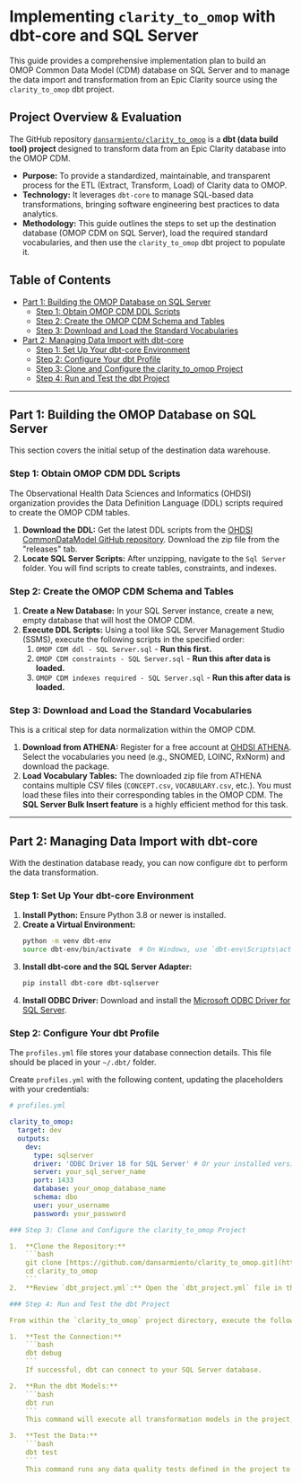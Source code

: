 # Implementing `clarity_to_omop` with dbt-core and SQL Server

This guide provides a comprehensive implementation plan to build an OMOP Common Data Model (CDM) database on SQL Server and to manage the data import and transformation from an Epic Clarity source using the `clarity_to_omop` dbt project.

## Project Overview & Evaluation

The GitHub repository [`dansarmiento/clarity_to_omop`](https://github.com/dansarmiento/clarity_to_omop) is a **dbt (data build tool) project** designed to transform data from an Epic Clarity database into the OMOP CDM.

* **Purpose:** To provide a standardized, maintainable, and transparent process for the ETL (Extract, Transform, Load) of Clarity data to OMOP.
* **Technology:** It leverages `dbt-core` to manage SQL-based data transformations, bringing software engineering best practices to data analytics.
* **Methodology:** This guide outlines the steps to set up the destination database (OMOP CDM on SQL Server), load the required standard vocabularies, and then use the `clarity_to_omop` dbt project to populate it.

## Table of Contents
* [Part 1: Building the OMOP Database on SQL Server](#part-1-building-the-omop-database-on-sql-server-)
  * [Step 1: Obtain OMOP CDM DDL Scripts](#step-1-obtain-omop-cdm-ddl-scripts)
  * [Step 2: Create the OMOP CDM Schema and Tables](#step-2-create-the-omop-cdm-schema-and-tables)
  * [Step 3: Download and Load the Standard Vocabularies](#step-3-download-and-load-the-standard-vocabularies)
* [Part 2: Managing Data Import with dbt-core](#part-2-managing-data-import-with-dbt-core-)
  * [Step 1: Set Up Your dbt-core Environment](#step-1-set-up-your-dbt-core-environment)
  * [Step 2: Configure Your dbt Profile](#step-2-configure-your-dbt-profile)
  * [Step 3: Clone and Configure the clarity_to_omop Project](#step-3-clone-and-configure-the-clarity_to_omop-project)
  * [Step 4: Run and Test the dbt Project](#step-4-run-and-test-the-dbt-project)

---

## Part 1: Building the OMOP Database on SQL Server

This section covers the initial setup of the destination data warehouse.

### Step 1: Obtain OMOP CDM DDL Scripts

The Observational Health Data Sciences and Informatics (OHDSI) organization provides the Data Definition Language (DDL) scripts required to create the OMOP CDM tables.

1.  **Download the DDL:** Get the latest DDL scripts from the [OHDSI CommonDataModel GitHub repository](https://github.com/OHDSI/CommonDataModel). Download the zip file from the "releases" tab.
2.  **Locate SQL Server Scripts:** After unzipping, navigate to the `Sql Server` folder. You will find scripts to create tables, constraints, and indexes.

### Step 2: Create the OMOP CDM Schema and Tables

1.  **Create a New Database:** In your SQL Server instance, create a new, empty database that will host the OMOP CDM.
2.  **Execute DDL Scripts:** Using a tool like SQL Server Management Studio (SSMS), execute the following scripts in the specified order:
    1.  `OMOP CDM ddl - SQL Server.sql` - **Run this first.**
    2.  `OMOP CDM constraints - SQL Server.sql` - **Run this after data is loaded.**
    3.  `OMOP CDM indexes required - SQL Server.sql` - **Run this after data is loaded.**

### Step 3: Download and Load the Standard Vocabularies

This is a critical step for data normalization within the OMOP CDM.

1.  **Download from ATHENA:** Register for a free account at [OHDSI ATHENA](https://athena.ohdsi.org/). Select the vocabularies you need (e.g., SNOMED, LOINC, RxNorm) and download the package.
2.  **Load Vocabulary Tables:** The downloaded zip file from ATHENA contains multiple CSV files (`CONCEPT.csv`, `VOCABULARY.csv`, etc.). You must load these files into their corresponding tables in the OMOP CDM. The **SQL Server Bulk Insert feature** is a highly efficient method for this task.

---

## Part 2: Managing Data Import with dbt-core

With the destination database ready, you can now configure `dbt` to perform the data transformation.

### Step 1: Set Up Your dbt-core Environment

1.  **Install Python:** Ensure Python 3.8 or newer is installed.
2.  **Create a Virtual Environment:**
    ```bash
    python -m venv dbt-env
    source dbt-env/bin/activate  # On Windows, use `dbt-env\Scripts\activate`
    ```
3.  **Install dbt-core and the SQL Server Adapter:**
    ```bash
    pip install dbt-core dbt-sqlserver
    ```
4.  **Install ODBC Driver:** Download and install the [Microsoft ODBC Driver for SQL Server](https://docs.microsoft.com/en-us/sql/connect/odbc/download-odbc-driver-for-sql-server).

### Step 2: Configure Your dbt Profile

The `profiles.yml` file stores your database connection details. This file should be placed in your `~/.dbt/` folder.

Create `profiles.yml` with the following content, updating the placeholders with your credentials:

```yaml
# profiles.yml

clarity_to_omop:
  target: dev
  outputs:
    dev:
      type: sqlserver
      driver: 'ODBC Driver 18 for SQL Server' # Or your installed version
      server: your_sql_server_name
      port: 1433
      database: your_omop_database_name
      schema: dbo
      user: your_username
      password: your_password

### Step 3: Clone and Configure the clarity_to_omop Project

1.  **Clone the Repository:**
    ```bash
    git clone [https://github.com/dansarmiento/clarity_to_omop.git](https://github.com/dansarmiento/clarity_to_omop.git)
    cd clarity_to_omop
    ```
2.  **Review `dbt_project.yml`:** Open the `dbt_project.yml` file in the cloned directory. Ensure the `profile` name listed in this file matches the one you created in `profiles.yml` (e.g., `clarity_to_omop`).

### Step 4: Run and Test the dbt Project

From within the `clarity_to_omop` project directory, execute the following commands.

1.  **Test the Connection:**
    ```bash
    dbt debug
    ```
    If successful, dbt can connect to your SQL Server database.

2.  **Run the dbt Models:**
    ```bash
    dbt run
    ```
    This command will execute all transformation models in the project, populating your OMOP CDM tables with data from your Clarity source.

3.  **Test the Data:**
    ```bash
    dbt test
    ```
    This command runs any data quality tests defined in the project to help validate the output.
